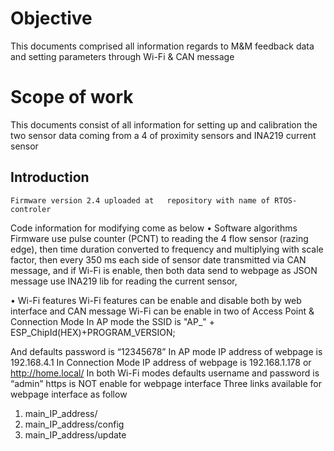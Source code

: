 # Objective

This documents comprised all information regards to M&M feedback data and setting parameters through Wi-Fi & CAN message 

# Scope of work

This documents consist of all information for setting up and calibration the two sensor data coming from a 4 of proximity sensors and INA219 current sensor   

## Introduction 
	Firmware version 2.4 uploaded at   repository with name of RTOS-controler
Code information for modifying come as below 
•	Software algorithms 
Firmware use pulse counter (PCNT) to reading the 4 flow sensor (razing edge), then time duration converted to frequency and multiplying with scale factor, then every 350 ms each side of sensor date transmitted via CAN message, and if Wi-Fi is enable, then both data send to webpage as JSON message 
use INA219 lib for reading the current sensor, 

•	Wi-Fi features 
Wi-Fi features can be enable and disable both by web interface and CAN message 
Wi-Fi can be enable in two of Access Point & Connection Mode 
In AP mode the SSID is 
"AP_" + ESP_ChipId(HEX)+PROGRAM_VERSION;

And defaults password is “12345678”
In AP mode IP address of webpage is 192.168.4.1
In Connection Mode IP address of webpage is 192.168.1.178 or http://home.local/
In both Wi-Fi modes defaults username and password is “admin”
https is NOT enable for webpage interface
Three links available for webpage interface as follow
1.	main_IP_address/
2.	main_IP_address/config
3.	main_IP_address/update
